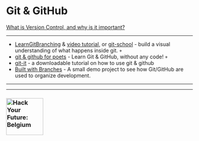 # Git & GitHub

[What is Version Control, and why is it important?](https://www.perforce.com/blog/vcs/what-is-version-control)

---

* [LearnGitBranching](https://learngitbranching.js.org/) & [video tutorial](https://www.youtube.com/watch?v=dG0ke9vILQM), or [git-school](https://git-school.github.io/visualizing-git/) - build a visual understanding of what happens inside git. `+`
* [git & github for poets](https://www.youtube.com/watch?v=BCQHnlnPusY&list=PLRqwX-V7Uu6ZF9C0YMKuns9sLDzK6zoiV) - Learn Git & GitHub, without any code! `+`
* [git-it](https://github.com/jlord/git-it-electron/) - a downloadable tutorial on how to use git & github
* [Built with Branches](https://github.com/HackYourFutureBelgium/built-with-branches) - A small demo project to see how Git/GitHub are used to organize development.

---
---
### <a href="https://hackyourfuture.be" target="_blank"><img src="https://user-images.githubusercontent.com/18554853/63941625-4c7c3d00-ca6c-11e9-9a76-8d5e3632fe70.jpg" width="100" height="100" alt="Hack Your Future: Belgium"></a>

